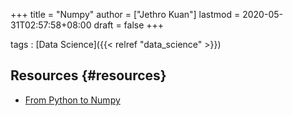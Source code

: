 +++
title = "Numpy"
author = ["Jethro Kuan"]
lastmod = 2020-05-31T02:57:58+08:00
draft = false
+++

tags
: [Data Science]({{< relref "data_science" >}})

## Resources {#resources}

- [From Python to Numpy](https://www.labri.fr/perso/nrougier/from-python-to-numpy/)
